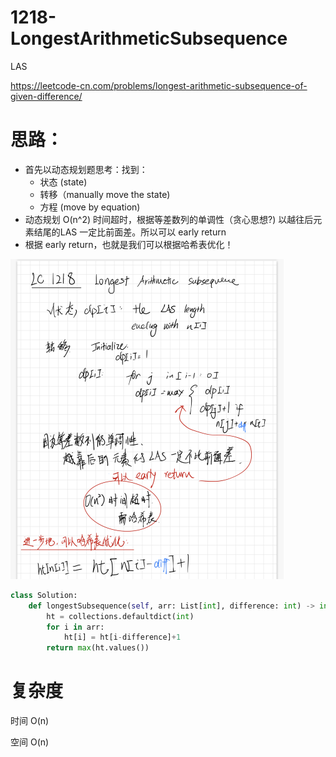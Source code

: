 # 1218-LongestArithmeticSubsequence

LAS

https://leetcode-cn.com/problems/longest-arithmetic-subsequence-of-given-difference/

# 思路：

* 首先以动态规划题思考：找到： 
  * 状态  (state)
  * 转移（manually move the state)
  * 方程  (move by equation)
* 动态规划 O(n^2) 时间超时，根据等差数列的单调性（贪心思想?) 以越往后元素结尾的LAS 一定比前面差。所以可以 early return
* 根据 early return，也就是我们可以根据哈希表优化！


<img src="https://raw.githubusercontent.com/q815101630/pic_storage/main/img/image-20211106141135982.png" alt="image-20211106141135982" style="zoom:50%;" />

```python
class Solution:
    def longestSubsequence(self, arr: List[int], difference: int) -> int:
        ht = collections.defaultdict(int)
        for i in arr:
            ht[i] = ht[i-difference]+1
        return max(ht.values())
```

# 复杂度

时间 O(n)

空间 O(n)
